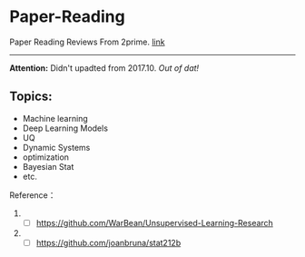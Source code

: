 # Paper-Reading
Paper Reading Reviews From 2prime. <a href="http://about.2prime.cn">link</a>

<hr/>

**Attention:** Didn't upadted from 2017.10. *Out of dat!*

## Topics:
- Machine learning
- Deep Learning Models
- UQ
- Dynamic Systems
- optimization
- Bayesian Stat
- etc.


Reference：
1. -[ ]  https://github.com/WarBean/Unsupervised-Learning-Research
1. -[ ]  https://github.com/joanbruna/stat212b
